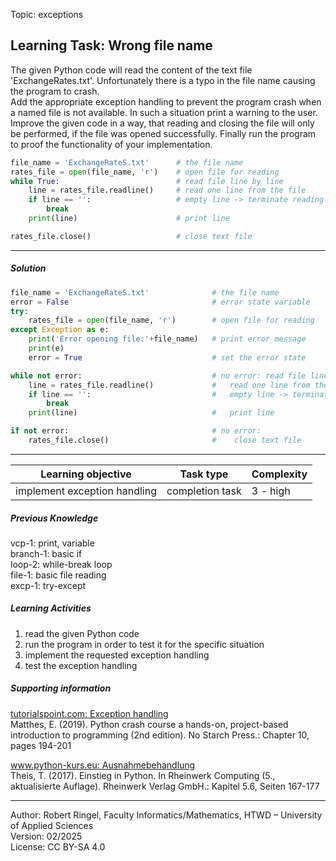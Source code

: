 Topic:  exceptions

## Learning Task: Wrong file name

The given Python code will read the content of the text file 'ExchangeRates.txt'. Unfortunately there is a typo in the file name causing the program to crash.  
Add the appropriate exception handling to prevent the program crash when a named file is not available. In such a situation print a warning to the user.  
Improve the given code in a way, that reading and closing the file will only be performed, if the file was opened successfully.
Finally run the program to proof the functionality of your implementation.  

``` python
file_name = 'ExchangeRateS.txt'      # the file name
rates_file = open(file_name, 'r')    # open file for reading
while True:                          # read file line by line
    line = rates_file.readline()     # read one line from the file
    if line == '':                   # empty line -> terminate reading
        break
    print(line)                      # print line

rates_file.close()                   # close text file                   
```

---------------------------------------

##### Solution

``` python
file_name = 'ExchangeRateS.txt'              # the file name
error = False                                # error state variable
try:
    rates_file = open(file_name, 'r')        # open file for reading
except Exception as e:
    print('Error opening file:'+file_name)   # print error message
    print(e)
    error = True                             # set the error state

while not error:                             # no error: read file line by line
    line = rates_file.readline()             #   read one line from the file
    if line == '':                           #   empty line -> terminate reading
        break
    print(line)                              #   print line

if not error:                                # no error:
    rates_file.close()                       #    close text file
```

---------------------------------------

| **Learning objective**                         | **Task type**   | **Complexity** |
| ---------------------------------------------- | --------------- | -------------- |
| implement exception handling                   | completion task | 3 - high       |  

##### Previous Knowledge

vcp-1: print, variable  
branch-1: basic if  
loop-2: while-break loop  
file-1: basic file reading  
excp-1: try-except
  
##### Learning Activities

1) read the given Python code 
2) run the program in order to test it for the specific situation 
3) implement the requested exception handling 
4) test the exception handling

##### Supporting information

[tutorialspoint.com: Exception handling](https://www.tutorialspoint.com/python/python_tryexcept_block.htm)  
Matthes, E. (2019). Python crash course a hands-on, project-based introduction to programming (2nd edition). No Starch Press.: Chapter 10, pages 194-201  

[www.python-kurs.eu: Ausnahmebehandlung](https://www.python-kurs.eu/python3_ausnahmebehandlung.php)  
Theis, T. (2017). Einstieg in Python. In Rheinwerk Computing (5., aktualisierte Auflage). Rheinwerk Verlag GmbH.: Kapitel 5.6, Seiten 167-177

---------------------------------------
Author: Robert Ringel, Faculty Informatics/Mathematics, HTWD – University of Applied Sciences  
Version: 02/2025  
License: CC BY-SA 4.0
